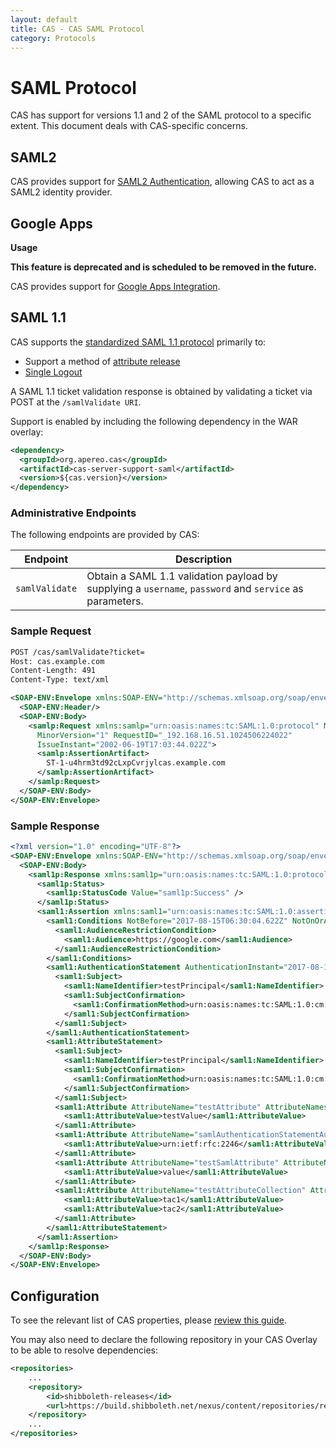 ```yaml
---
layout: default
title: CAS - CAS SAML Protocol
category: Protocols
---
```


# SAML Protocol

CAS has support for versions 1.1 and 2 of the SAML protocol to a specific extent.
This document deals with CAS-specific concerns.

## SAML2

CAS provides support for [SAML2 Authentication](../installation/Configuring-SAML2-Authentication.html), allowing CAS to act
as a SAML2 identity provider.

## Google Apps

<div class="alert alert-warning"><strong>Usage</strong>
<p><strong>This feature is deprecated and is scheduled to be removed in the future.</strong></p>
</div>

CAS provides support for [Google Apps Integration](../integration/Google-Apps-Integration.html).

## SAML 1.1

CAS supports the [standardized SAML 1.1 protocol](http://en.wikipedia.org/wiki/SAML_1.1) primarily to:

- Support a method of [attribute release](../integration/Attribute-Release.html)
- [Single Logout](../installation/Logout-Single-Signout.html)

A SAML 1.1 ticket validation response is obtained by validating a ticket via POST at the `/samlValidate URI`.

Support is enabled by including the following dependency in the WAR overlay:

```xml
<dependency>
  <groupId>org.apereo.cas</groupId>
  <artifactId>cas-server-support-saml</artifactId>
  <version>${cas.version}</version>
</dependency>
```

### Administrative Endpoints

The following endpoints are provided by CAS:
 
| Endpoint          | Description
|-------------------|---------------------------------------------------------------------------------------------------
| `samlValidate`    | Obtain a SAML 1.1 validation payload by supplying a `username`, `password` and `service` as parameters.

### Sample Request

```xml
POST /cas/samlValidate?ticket=
Host: cas.example.com
Content-Length: 491
Content-Type: text/xml

<SOAP-ENV:Envelope xmlns:SOAP-ENV="http://schemas.xmlsoap.org/soap/envelope/">
  <SOAP-ENV:Header/>
  <SOAP-ENV:Body>
    <samlp:Request xmlns:samlp="urn:oasis:names:tc:SAML:1.0:protocol" MajorVersion="1"
      MinorVersion="1" RequestID="_192.168.16.51.1024506224022"
      IssueInstant="2002-06-19T17:03:44.022Z">
      <samlp:AssertionArtifact>
        ST-1-u4hrm3td92cLxpCvrjylcas.example.com
      </samlp:AssertionArtifact>
    </samlp:Request>
  </SOAP-ENV:Body>
</SOAP-ENV:Envelope>
```

### Sample Response

```xml
<?xml version="1.0" encoding="UTF-8"?>
<SOAP-ENV:Envelope xmlns:SOAP-ENV="http://schemas.xmlsoap.org/soap/envelope/">
  <SOAP-ENV:Body>
    <saml1p:Response xmlns:saml1p="urn:oasis:names:tc:SAML:1.0:protocol" InResponseTo="...." IssueInstant="2017-08-15T06:30:04.622Z" MajorVersion="1" MinorVersion="1" ResponseID="_bf6957bad275fc74a1c079a445581441">
      <saml1p:Status>
        <saml1p:StatusCode Value="saml1p:Success" />
      </saml1p:Status>
      <saml1:Assertion xmlns:saml1="urn:oasis:names:tc:SAML:1.0:assertion" AssertionID="_d9673d8af414cc9612929480b58cb2a1" IssueInstant="2017-08-15T06:30:04.622Z" Issuer="testIssuer" MajorVersion="1" MinorVersion="1">
        <saml1:Conditions NotBefore="2017-08-15T06:30:04.622Z" NotOnOrAfter="2017-08-15T06:30:05.622Z">
          <saml1:AudienceRestrictionCondition>
            <saml1:Audience>https://google.com</saml1:Audience>
          </saml1:AudienceRestrictionCondition>
        </saml1:Conditions>
        <saml1:AuthenticationStatement AuthenticationInstant="2017-08-15T06:46:43.585Z" AuthenticationMethod="urn:ietf:rfc:2246">
          <saml1:Subject>
            <saml1:NameIdentifier>testPrincipal</saml1:NameIdentifier>
            <saml1:SubjectConfirmation>
              <saml1:ConfirmationMethod>urn:oasis:names:tc:SAML:1.0:cm:artifact</saml1:ConfirmationMethod>
            </saml1:SubjectConfirmation>
          </saml1:Subject>
        </saml1:AuthenticationStatement>
        <saml1:AttributeStatement>
          <saml1:Subject>
            <saml1:NameIdentifier>testPrincipal</saml1:NameIdentifier>
            <saml1:SubjectConfirmation>
              <saml1:ConfirmationMethod>urn:oasis:names:tc:SAML:1.0:cm:artifact</saml1:ConfirmationMethod>
            </saml1:SubjectConfirmation>
          </saml1:Subject>
          <saml1:Attribute AttributeName="testAttribute" AttributeNamespace="whatever">
            <saml1:AttributeValue>testValue</saml1:AttributeValue>
          </saml1:Attribute>
          <saml1:Attribute AttributeName="samlAuthenticationStatementAuthMethod" AttributeNamespace="whatever">
            <saml1:AttributeValue>urn:ietf:rfc:2246</saml1:AttributeValue>
          </saml1:Attribute>
          <saml1:Attribute AttributeName="testSamlAttribute" AttributeNamespace="whatever">
            <saml1:AttributeValue>value</saml1:AttributeValue>
          </saml1:Attribute>
          <saml1:Attribute AttributeName="testAttributeCollection" AttributeNamespace="whatever">
            <saml1:AttributeValue>tac1</saml1:AttributeValue>
            <saml1:AttributeValue>tac2</saml1:AttributeValue>
          </saml1:Attribute>
        </saml1:AttributeStatement>
      </saml1:Assertion>
    </saml1p:Response>
  </SOAP-ENV:Body>
</SOAP-ENV:Envelope>
```


## Configuration

To see the relevant list of CAS properties, please [review this guide](../configuration/Configuration-Properties.html#saml-core).

You may also need to declare the following repository in
your CAS Overlay to be able to resolve dependencies:

```xml
<repositories>
    ...
    <repository>
        <id>shibboleth-releases</id>
        <url>https://build.shibboleth.net/nexus/content/repositories/releases</url>
    </repository>
    ...
</repositories>
```
